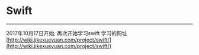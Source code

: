 Swift
===
---
2017年10月17日开始, 再次开始学习swift
学习的网址 [http://wiki.jikexueyuan.com/project/swift/](http://wiki.jikexueyuan.com/project/swift/)

